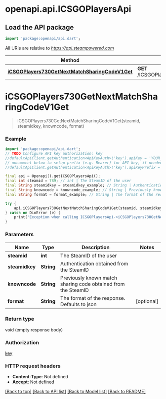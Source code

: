 # openapi.api.ICSGOPlayersApi

## Load the API package
```dart
import 'package:openapi/api.dart';
```

All URIs are relative to *https://api.steampowered.com*

Method | HTTP request | Description
------------- | ------------- | -------------
[**iCSGOPlayers730GetNextMatchSharingCodeV1Get**](ICSGOPlayersApi.md#icsgoplayers730getnextmatchsharingcodev1get) | **GET** /ICSGOPlayers_730/GetNextMatchSharingCode/v1 | 


# **iCSGOPlayers730GetNextMatchSharingCodeV1Get**
> iCSGOPlayers730GetNextMatchSharingCodeV1Get(steamid, steamidkey, knowncode, format)



### Example
```dart
import 'package:openapi/api.dart';
// TODO Configure API key authorization: key
//defaultApiClient.getAuthentication<ApiKeyAuth>('key').apiKey = 'YOUR_API_KEY';
// uncomment below to setup prefix (e.g. Bearer) for API key, if needed
//defaultApiClient.getAuthentication<ApiKeyAuth>('key').apiKeyPrefix = 'Bearer';

final api = Openapi().getICSGOPlayersApi();
final int steamid = 789; // int | The SteamID of the user
final String steamidkey = steamidkey_example; // String | Authentication obtained from the SteamID
final String knowncode = knowncode_example; // String | Previously known match sharing code obtained from the SteamID
final String format = format_example; // String | The format of the response. Defaults to json

try {
    api.iCSGOPlayers730GetNextMatchSharingCodeV1Get(steamid, steamidkey, knowncode, format);
} catch on DioError (e) {
    print('Exception when calling ICSGOPlayersApi->iCSGOPlayers730GetNextMatchSharingCodeV1Get: $e\n');
}
```

### Parameters

Name | Type | Description  | Notes
------------- | ------------- | ------------- | -------------
 **steamid** | **int**| The SteamID of the user | 
 **steamidkey** | **String**| Authentication obtained from the SteamID | 
 **knowncode** | **String**| Previously known match sharing code obtained from the SteamID | 
 **format** | **String**| The format of the response. Defaults to json | [optional] 

### Return type

void (empty response body)

### Authorization

[key](../README.md#key)

### HTTP request headers

 - **Content-Type**: Not defined
 - **Accept**: Not defined

[[Back to top]](#) [[Back to API list]](../README.md#documentation-for-api-endpoints) [[Back to Model list]](../README.md#documentation-for-models) [[Back to README]](../README.md)

